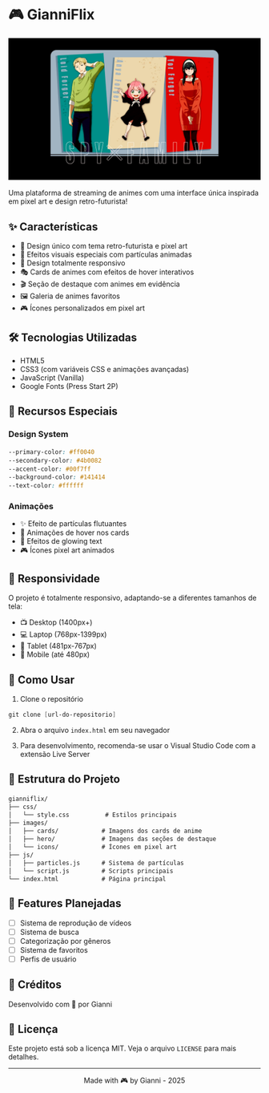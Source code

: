 # 🎮 GianniFlix

![GianniFlix Preview](images/hero/spy-family-hero.jpg)

Uma plataforma de streaming de animes com uma interface única inspirada em pixel art e design retro-futurista! 

## ✨ Características

- 🎨 Design único com tema retro-futurista e pixel art
- 🌟 Efeitos visuais especiais com partículas animadas
- 📱 Design totalmente responsivo
- 🎭 Cards de animes com efeitos de hover interativos
- 🎬 Seção de destaque com animes em evidência
- 🖼️ Galeria de animes favoritos
- 🎮 Ícones personalizados em pixel art

## 🛠️ Tecnologias Utilizadas

- HTML5
- CSS3 (com variáveis CSS e animações avançadas)
- JavaScript (Vanilla)
- Google Fonts (Press Start 2P)

## 🎯 Recursos Especiais

### Design System
```css
--primary-color: #ff0040
--secondary-color: #4b0082
--accent-color: #00f7ff
--background-color: #141414
--text-color: #ffffff
```

### Animações
- ✨ Efeito de partículas flutuantes
- 🌟 Animações de hover nos cards
- 💫 Efeitos de glowing text
- 🎮 Ícones pixel art animados

## 📱 Responsividade

O projeto é totalmente responsivo, adaptando-se a diferentes tamanhos de tela:
- 📺 Desktop (1400px+)
- 💻 Laptop (768px-1399px)
- 📱 Tablet (481px-767px)
- 📱 Mobile (até 480px)

## 🚀 Como Usar

1. Clone o repositório
```powershell
git clone [url-do-repositorio]
```

2. Abra o arquivo `index.html` em seu navegador

3. Para desenvolvimento, recomenda-se usar o Visual Studio Code com a extensão Live Server

## 🎨 Estrutura do Projeto

```
gianniflix/
├── css/
│   └── style.css          # Estilos principais
├── images/
│   ├── cards/            # Imagens dos cards de anime
│   ├── hero/             # Imagens das seções de destaque
│   └── icons/            # Ícones em pixel art
├── js/
│   ├── particles.js      # Sistema de partículas
│   └── script.js         # Scripts principais
└── index.html            # Página principal
```

## 🎵 Features Planejadas

- [ ] Sistema de reprodução de vídeos
- [ ] Sistema de busca
- [ ] Categorização por gêneros
- [ ] Sistema de favoritos
- [ ] Perfis de usuário

## 👾 Créditos

Desenvolvido com 💜 por Gianni

## 📜 Licença

Este projeto está sob a licença MIT. Veja o arquivo `LICENSE` para mais detalhes.

---

<p align="center">
Made with 🎮 by Gianni - 2025
</p>
